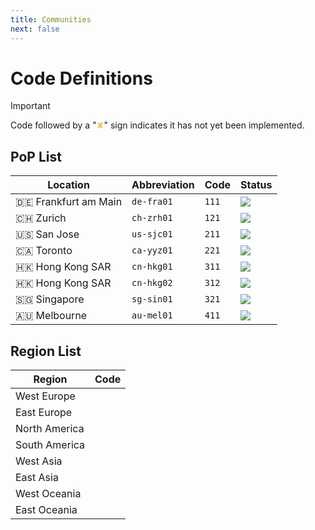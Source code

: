 ```yaml
---
title: Communities
next: false
---
```


# Code Definitions

> [!IMPORTANT]
> Code followed by a "<span style="color:#F9B44E">✘</span>" sign indicates it has not yet been implemented.

## PoP List

| Location             | Abbreviation | Code  | Status                                                                 |
| -------------------- | ------------ | ----- | ---------------------------------------------------------------------- |
| 🇩🇪 Frankfurt am Main | `de-fra01`   | `111` | ![](https://uptime.betterstack.com/status-badges/v2/monitor/1l0zd.svg) |
| 🇨🇭 Zurich            | `ch-zrh01`   | `121` | ![](https://uptime.betterstack.com/status-badges/v2/monitor/1oe0i.svg) |
| 🇺🇸 San Jose          | `us-sjc01`   | `211` | ![](https://uptime.betterstack.com/status-badges/v2/monitor/1oh4o.svg) |
| 🇨🇦 Toronto           | `ca-yyz01`   | `221` | ![](https://uptime.betterstack.com/status-badges/v2/monitor/1pfp0.svg) |
| 🇭🇰 Hong Kong SAR     | `cn-hkg01`   | `311` | ![](https://uptime.betterstack.com/status-badges/v2/monitor/1omy7.svg) |
| 🇭🇰 Hong Kong SAR     | `cn-hkg02`   | `312` | ![](https://uptime.betterstack.com/status-badges/v2/monitor/1srsc.svg) |
| 🇸🇬 Singapore         | `sg-sin01`   | `321` | ![](https://uptime.betterstack.com/status-badges/v2/monitor/1plwb.svg) |
| 🇦🇺 Melbourne         | `au-mel01`   | `411` | ![](https://uptime.betterstack.com/status-badges/v2/monitor/1oe0j.svg) |

## Region List

| Region        | Code                              |
| ------------- | --------------------------------- |
| West Europe   | <Badge type="warning" text="✘" /> |
| East Europe   | <Badge type="warning" text="✘" /> |
| North America | <Badge type="warning" text="✘" /> |
| South America | <Badge type="warning" text="✘" /> |
| West Asia     | <Badge type="warning" text="✘" /> |
| East Asia     | <Badge type="warning" text="✘" /> |
| West Oceania  | <Badge type="warning" text="✘" /> |
| East Oceania  | <Badge type="warning" text="✘" /> |
